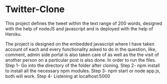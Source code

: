 # Twitter-Clone
This project defines the tweet within the text range of 200 words, designed with the help of nodeJS and javascript and is deployed with the help of Heroku.

The project is designed on the embedded javascript where I have taken account of each and every functionality asked to do in the question, like, comment, admin side portal is also taken care of as well as the the visit of another person on a particular post is also done.
In order to run the files.
Step 1- Go into the directory of the folder after cloning.
Step 2- npm install to install all the necessary npm modules.
Step 3- npm start or node app.js, both will work.
Step 4- Listening at localhost:5000

